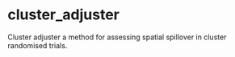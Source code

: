 # cluster_adjuster
Cluster adjuster a method for assessing spatial spillover in cluster randomised trials.
